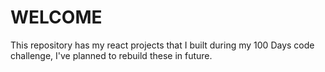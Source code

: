 # WELCOME
This repository has my react projects that I built during my 100 Days code challenge, I've planned to rebuild these in future.
